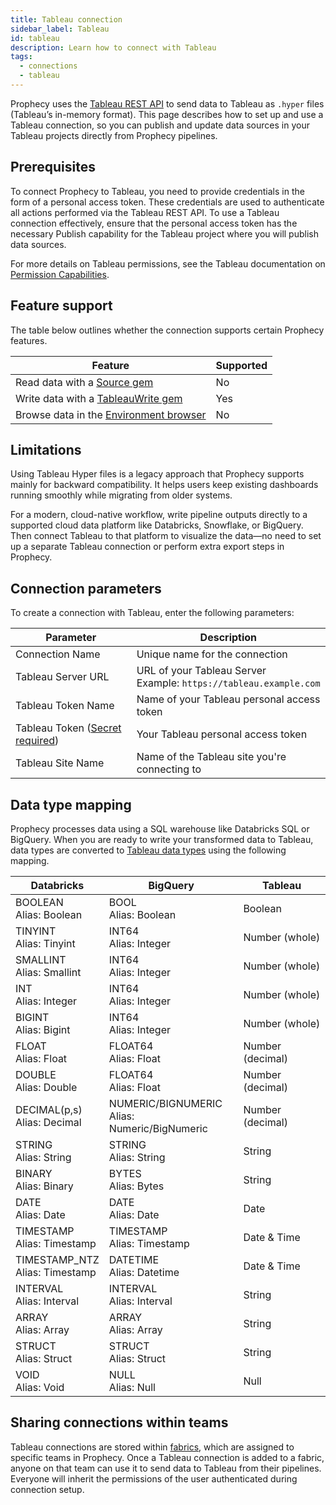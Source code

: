 ```yaml
---
title: Tableau connection
sidebar_label: Tableau
id: tableau
description: Learn how to connect with Tableau
tags:
  - connections
  - tableau
---
```


Prophecy uses the [Tableau REST API](https://help.tableau.com/current/api/rest_api/en-us/REST/rest_api.htm) to send data to Tableau as `.hyper` files (Tableau’s in-memory format). This page describes how to set up and use a Tableau connection, so you can publish and update data sources in your Tableau projects directly from Prophecy pipelines.

## Prerequisites

To connect Prophecy to Tableau, you need to provide credentials in the form of a personal access token. These credentials are used to authenticate all actions performed via the Tableau REST API. To use a Tableau connection effectively, ensure that the personal access token has the necessary Publish capability for the Tableau project where you will publish data sources.

For more details on Tableau permissions, see the Tableau documentation on [Permission Capabilities](https://help.tableau.com/current/server/en-us/permissions_capabilities.htm).

## Feature support

The table below outlines whether the connection supports certain Prophecy features.

| Feature                                                                    | Supported |
| -------------------------------------------------------------------------- | --------- |
| Read data with a [Source gem](/analysts/source-target)                     | No        |
| Write data with a [TableauWrite gem](/analysts/tableau)                    | Yes       |
| Browse data in the [Environment browser](/analysts/project-editor#sidebar) | No        |

## Limitations

Using Tableau Hyper files is a legacy approach that Prophecy supports mainly for backward compatibility. It helps users keep existing dashboards running smoothly while migrating from older systems.

For a modern, cloud-native workflow, write pipeline outputs directly to a supported cloud data platform like Databricks, Snowflake, or BigQuery. Then connect Tableau to that platform to visualize the data—no need to set up a separate Tableau connection or perform extra export steps in Prophecy.

## Connection parameters

To create a connection with Tableau, enter the following parameters:

| Parameter                                                                 | Description                                                           |
| ------------------------------------------------------------------------- | --------------------------------------------------------------------- |
| Connection Name                                                           | Unique name for the connection                                        |
| Tableau Server URL                                                        | URL of your Tableau Server<br/>Example: `https://tableau.example.com` |
| Tableau Token Name                                                        | Name of your Tableau personal access token                            |
| Tableau Token ([Secret required](docs/administration/secrets/secrets.md)) | Your Tableau personal access token                                    |
| Tableau Site Name                                                         | Name of the Tableau site you're connecting to                         |

## Data type mapping

Prophecy processes data using a SQL warehouse like Databricks SQL or BigQuery. When you are ready to write your transformed data to Tableau, data types are converted to [Tableau data types](https://help.tableau.com/current/pro/desktop/en-us/datafields_typesandroles_datatypes.htm) using the following mapping.

| Databricks                         | BigQuery                                         | Tableau          |
| ---------------------------------- | ------------------------------------------------ | ---------------- |
| BOOLEAN<br/>Alias: Boolean         | BOOL<br/>Alias: Boolean                          | Boolean          |
| TINYINT<br/>Alias: Tinyint         | INT64<br/>Alias: Integer                         | Number (whole)   |
| SMALLINT<br/>Alias: Smallint       | INT64<br/>Alias: Integer                         | Number (whole)   |
| INT<br/>Alias: Integer             | INT64<br/>Alias: Integer                         | Number (whole)   |
| BIGINT<br/>Alias: Bigint           | INT64<br/>Alias: Integer                         | Number (whole)   |
| FLOAT<br/>Alias: Float             | FLOAT64<br/>Alias: Float                         | Number (decimal) |
| DOUBLE<br/>Alias: Double           | FLOAT64<br/>Alias: Float                         | Number (decimal) |
| DECIMAL(p,s)<br/>Alias: Decimal    | NUMERIC/BIGNUMERIC<br/>Alias: Numeric/BigNumeric | Number (decimal) |
| STRING<br/>Alias: String           | STRING<br/>Alias: String                         | String           |
| BINARY<br/>Alias: Binary           | BYTES<br/>Alias: Bytes                           | String           |
| DATE<br/>Alias: Date               | DATE<br/>Alias: Date                             | Date             |
| TIMESTAMP<br/>Alias: Timestamp     | TIMESTAMP<br/>Alias: Timestamp                   | Date & Time      |
| TIMESTAMP_NTZ<br/>Alias: Timestamp | DATETIME<br/>Alias: Datetime                     | Date & Time      |
| INTERVAL<br/>Alias: Interval       | INTERVAL<br/>Alias: Interval                     | String           |
| ARRAY<br/>Alias: Array             | ARRAY<br/>Alias: Array                           | String           |
| STRUCT<br/>Alias: Struct           | STRUCT<br/>Alias: Struct                         | String           |
| VOID<br/>Alias: Void               | NULL<br/>Alias: Null                             | Null             |

## Sharing connections within teams

Tableau connections are stored within [fabrics](docs/administration/fabrics/prophecy-fabrics/prophecy-fabrics.md), which are assigned to specific teams in Prophecy. Once a Tableau connection is added to a fabric, anyone on that team can use it to send data to Tableau from their pipelines. Everyone will inherit the permissions of the user authenticated during connection setup.
